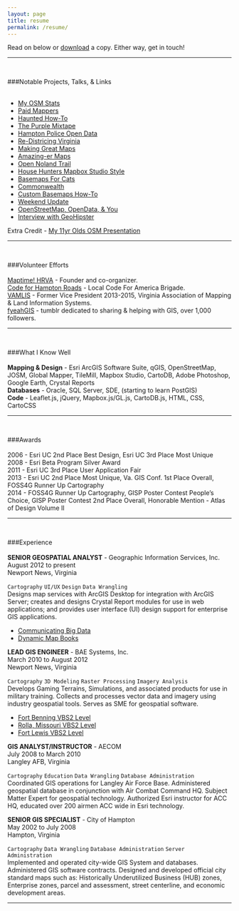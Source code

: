 ```yaml
---
layout: page
title: resume
permalink: /resume/
---
```

Read on below or <a href="{{ site.baseurl }}/resume_for_jonah_adkins.pdf"> download</a> a copy. Either way, get in touch!

<span class="contacticon center">
	<a href="mailto:jonahadkins@gmail.com"><i class="fa fa-envelope-square"></i></a>
	<a href="https://twitter.com/jonahadkins" target="_blank"><i class="fa fa-twitter-square"></i></a>
	<a href="https://github.com/jonahadkins" target="_blank"><i class="fa fa-github-square"></i></a>
	<a href="https://www.linkedin.com/in/jonahadkins" target="_blank"><i class="fa fa-linkedin-square"></i></a>
	<a href="http://jonahadkins.github.io/feed.xml"><i class="fa fa-rss-square"></i></a>
</span>
<hr>
<br>

###Notable Projects, Talks, & Links  
<br>
* [My OSM Stats](http://hdyc.neis-one.org/?Jonah%20Adkins)  
* [Paid Mappers](http://paidmappers.github.io/home)  
* [Haunted How-To](http://maptime.io/hrva/ghosts/hauntedHRVA.html)  
* [The Purple Mixtape](https://github.com/jonahadkins/the-purple-mixtape)  
* [Hampton Police Open Data](http://code4hr.github.io/hampton-police-open-data/)  
* [Re-Districing Virginia](http://code4hr.github.io/proposed-voting-districts/)  
* [Making Great Maps](http://jonahadkins.github.io/making-great-maps/#)  
* [Amazing-er Maps](https://github.com/jonahadkins/Amazing-Er-Maps)  
* [Open Noland Trail](https://github.com/jonahadkins/open-noland-trail)  
* [House Hunters Mapbox Studio Style](http://jonahadkins.github.io/house-hunters/)  
* [Basemaps For Cats](https://github.com/jonahadkins/basemaps-for-cats)  
* [Commonwealth](https://github.com/jonahadkins/commonwealth)  
* [Custom Basemaps How-To](https://github.com/jonahadkins/Custom-Basemaps-In-AGOL)  
* [Weekend Update](http://jonahadkins.github.io/weekendupdate/)  
* [OpenStreetMap, OpenData, & You](http://jonahadkins.github.io/open-lightning-talk/#0)  
* [Interview with GeoHipster](http://geohipster.com/2014/09/02/jonah-adkins-engaging-like-minded-geo-people-via-twitter-provides-great-unfiltered-look-whats-working-whats/)  

Extra Credit - [My 11yr Olds OSM Presentation](http://sophieadkins.github.io/openstreetmap/#0)  

<hr>
<br>

###Volunteer Efforts  
<br>
[Maptime! HRVA](https://twitter.com/maptimehrva) - Founder and co-organizer.  
[Code for Hampton Roads](http://code4hr.org/) - Local Code For America Brigade.  
[VAMLIS](http://vamlis.org) - Former Vice President 2013-2015, Virginia Association of Mapping & Land Information Systems.  
[fyeahGIS](http://fyeahgis.tumblr.com) - tumblr dedicated to sharing & helping with GIS, over 1,000 followers.  

<hr>
<br>

###What I Know Well  
<br>
**Mapping & Design** - Esri ArcGIS Software Suite, qGIS, OpenStreetMap, JOSM, Global Mapper, TileMill, Mapbox Studio, CartoDB, Adobe Photoshop, Google Earth, Crystal Reports  
**Databases** - Oracle, SQL Server, SDE, (starting to learn PostGIS)  
**Code** - Leaflet.js, jQuery, Mapbox.js/GL.js, CartoDB.js, HTML, CSS, CartoCSS

<hr>
<br>

###Awards  
<br>
2006 - Esri UC 2nd Place Best Design, Esri UC 3rd Place Most Unique  
2008 - Esri Beta Program Silver Award   
2011 - Esri UC 3rd Place User Application Fair    
2013 - Esri UC 2nd Place Most Unique, Va. GIS Conf. 1st Place Overall, FOSS4G Runner Up Cartography  
2014 - FOSS4G Runner Up Cartography, GISP Poster Contest People’s Choice, GISP Poster Contest 2nd Place Overall, Honorable Mention - Atlas of Design Volume II  

<hr>
<br>

###Experience  
<br>
**SENIOR GEOSPATIAL ANALYST** - Geographic Information Services, Inc.
August 2012 to present  
Newport News, Virginia  

`Cartography`  `UI/UX`  `Design`  `Data Wrangling`  
Designs map services with ArcGIS Desktop for integration with ArcGIS Server; creates and designs Crystal Report     modules for use in web applications; and provides user interface (UI) design support for enterprise GIS              applications.  

*  [Communicating Big Data](http://jonahadkins.github.io/communicating_big_data/#/)  
*  [Dynamic Map Books](http://jonahadkins.github.io/Dynamic-Map-Books/#/)  

**LEAD GIS ENGINEER** - BAE Systems, Inc.  
March 2010 to August 2012  
Newport News, Virginia  

`Cartography`  `3D Modeling`  `Raster Processing`  `Imagery Analysis`   
Develops Gaming Terrains, Simulations, and associated products for use in military training. Collects and processes vector data and imagery using industry geospatial tools. Serves as SME for geospatial software.  

*  [Fort Benning VBS2 Level](https://youtu.be/Cz00Y7gpzxE)
*  [Rolla, Missouri VBS2 Level](https://youtu.be/TO_zVn_51qM?list=PLD323C848C4D31FE5)
*  [Fort Lewis VBS2 Level](https://youtu.be/7xH65aHBBXY?list=PLD323C848C4D31FE5)  

**GIS ANALYST/INSTRUCTOR** - AECOM  
July 2008 to March 2010  
Langley AFB, Virginia  

`Cartography`  `Education`  `Data Wrangling`  `Database Administration`  
Coordinated GIS operations for Langley Air Force Base.  Administered geospatial database in conjunction with Air Combat Command HQ. Subject Matter Expert for geospatial technology. Authorized Esri instructor for ACC HQ, educated over 200 airmen ACC wide in Esri technology.  

**SENIOR GIS SPECIALIST** - City of Hampton  
May 2002 to July 2008  
Hampton, Virginia  

`Cartography`  `Data Wrangling`  `Database Administration`  `Server Administration`  
Implemented and operated city-wide GIS System and databases. Administered GIS software contracts. Designed and developed official city standard maps such as: Historically Underutilized Business (HUB) zones, Enterprise zones, parcel and assessment, street centerline, and economic development areas.  

<hr>
<br>  

<span class="contacticon center">
	<a href="mailto:jonahadkins@gmail.com"><i class="fa fa-envelope-square"></i></a>
	<a href="https://twitter.com/jonahadkins" target="_blank"><i class="fa fa-twitter-square"></i></a>
	<a href="https://github.com/jonahadkins" target="_blank"><i class="fa fa-github-square"></i></a>
	<a href="https://www.linkedin.com/in/jonahadkins" target="_blank"><i class="fa fa-linkedin-square"></i></a>
</span>
